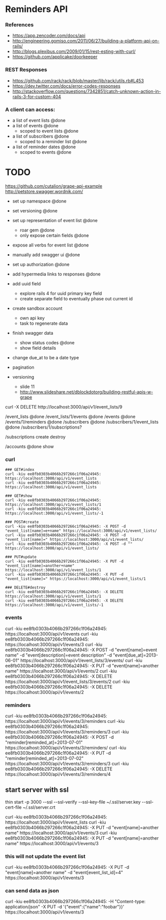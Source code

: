 # Reminders API

### References
* https://app.zencoder.com/docs/api
* http://engineering.gomiso.com/2011/06/27/building-a-platform-api-on-rails/
* http://blogs.plexibus.com/2009/01/15/rest-esting-with-curl/
* https://github.com/applicake/doorkeeper

### REST Responses
* https://github.com/rack/rack/blob/master/lib/rack/utils.rb#L453
* https://dev.twitter.com/docs/error-codes-responses
* http://stackoverflow.com/questions/7342851/catch-unknown-action-in-rails-3-for-custom-404

### A client can access:
* a list of event lists @done
* a list of events @done
  * scoped to event lists @done
* a list of subscribers @done
  * scoped to a reminder list @done
* a list of reminder dates @done
  * scoped to events @done

# TODO

https://github.com/cutalion/grape-api-example
http://petstore.swagger.wordnik.com/

* set up namespace @done
* set versioning @done
* set up representation of event list @done
  * roar gem @done
  * only expose certain fields @done
* expose all verbs for event list @done
* manually add swagger ui @done
* set up authorization @done
* add hypermedia links to responses @done
* add uuid field
  * explore rails 4 for uuid primary key field
  * create separate field to eventually phase out current id
* create sandbox account
  * own api key
  * task to regenerate data
* finish swagger data
  * show status codes @done
  * show field details
* change due_at to be a date type

* pagination
* versioning
  * slide 11
  * http://www.slideshare.net/dblockdotorg/building-restful-apis-w-grape

curl -X DELETE http://localhost:3000/api/v1/event_lists/9

/event_lists @done
/event_lists/1/events @done
/events @done
/events/1/reminders @done
/subscribers @done
/subscribers/1/event_lists @done
/subscribers/1/subscriptions?

/subscriptions
  create
  destroy

/accounts @done
  show

### curl
```
### GET#index
curl -kiu ee8fb0303b4066b297266c1f06a24945: https://localhost:3000/api/v1/event_lists
curl -kiu ee8fb0303b4066b297266c1f06a24945: https://localhost:3000/api/v1/event_lists

### GET#show
curl -kiu ee8fb0303b4066b297266c1f06a24945: https://localhost:3000/api/v1/event_lists/1
curl -kiu ee8fb0303b4066b297266c1f06a24945: https://localhost:3000/api/v1/event_lists/-1

### POST#create
curl -kiu ee8fb0303b4066b297266c1f06a24945: -X POST -d "event_list[name]=e+name" https://localhost:3000/api/v1/event_lists/
curl -kiu ee8fb0303b4066b297266c1f06a24945: -X POST -d "event_list[name]=" https://localhost:3000/api/v1/event_lists/
curl -kiu ee8fb0303b4066b297266c1f06a24945: -X POST -d "" https://localhost:3000/api/v1/event_lists/

### PUT#update
curl -kiu ee8fb0303b4066b297266c1f06a24945: -X PUT -d "event_list[name]=another+name" https://localhost:3000/api/v1/event_lists/1
curl -kiu ee8fb0303b4066b297266c1f06a24945: -X PUT -d "event_list[name]=" https://localhost:3000/api/v1/event_lists/1

### DELETE#destroy
curl -kiu ee8fb0303b4066b297266c1f06a24945: -X DELETE https://localhost:3000/api/v1/event_lists/1
curl -kiu ee8fb0303b4066b297266c1f06a24945: -X DELETE https://localhost:3000/api/v1/event_lists/-1
```

### events
curl -kiu ee8fb0303b4066b297266c1f06a24945: https://localhost:3000/api/v1/events
curl -kiu ee8fb0303b4066b297266c1f06a24945: https://localhost:3000/api/v1/events/3
curl -kiu ee8fb0303b4066b297266c1f06a24945: -X POST -d "event[name]=event name" -d "event[description]=event description" -d "event[due_at]=2013-06-01" https://localhost:3000/api/v1/event_lists/3/events/
curl -kiu ee8fb0303b4066b297266c1f06a24945: -X PUT -d "event[name]=another name" https://localhost:3000/api/v1/events/2
curl -kiu ee8fb0303b4066b297266c1f06a24945: -X DELETE https://localhost:3000/api/v1/event_lists/3/events/2
curl -kiu ee8fb0303b4066b297266c1f06a24945: -X DELETE https://localhost:3000/api/v1/events/2

### reminders
curl -kiu ee8fb0303b4066b297266c1f06a24945: https://localhost:3000/api/v1/events/3/reminders
curl -kiu ee8fb0303b4066b297266c1f06a24945: https://localhost:3000/api/v1/events/3/reminders/3
curl -kiu ee8fb0303b4066b297266c1f06a24945: -X POST -d "reminder[reminded_at]=2013-07-01" https://localhost:3000/api/v1/events/3/reminders/
curl -kiu ee8fb0303b4066b297266c1f06a24945: -X PUT -d "reminder[reminded_at]=2013-07-02" https://localhost:3000/api/v1/events/3/reminders/3
curl -kiu ee8fb0303b4066b297266c1f06a24945: -X DELETE https://localhost:3000/api/v1/events/3/reminders/4

## start server with ssl
thin start -p 3000 --ssl --ssl-verify --ssl-key-file ~/.ssl/server.key --ssl-cert-file ~/.ssl/server.crt

curl -kiu ee8fb0303b4066b297266c1f06a24945: https://localhost:3000/api/v1/event_lists
curl -kiu ee8fb0303b4066b297266c1f06a24945: -X PUT -d "event[name]=another name" https://localhost:3000/api/v1/events/3
curl -kiu ee8fb0303b4066b297266c1f06a24945: -X PUT -d "event[name]=another name" https://localhost:3000/api/v1/events/3

### this will not update the event list
curl -kiu ee8fb0303b4066b297266c1f06a24945: -X PUT -d "event[name]=another name" -d "event[event_list_id]=4" https://localhost:3000/api/v1/events/3

### can send data as json
curl -kiu ee8fb0303b4066b297266c1f06a24945: -H "Content-type: application/json" -X PUT -d '{"event":{"name":"foobar"}}' https://localhost:3000/api/v1/events/3
